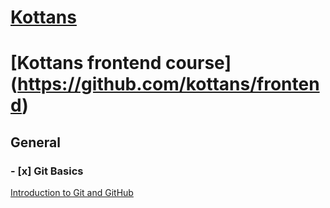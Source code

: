 # [Kottans](https://kottans.org/)
# [Kottans frontend course] (https://github.com/kottans/frontend)

## General
### - [x] Git Basics
[Introduction to Git and GitHub](https://learn.udacity.com/courses/ud123)


  
